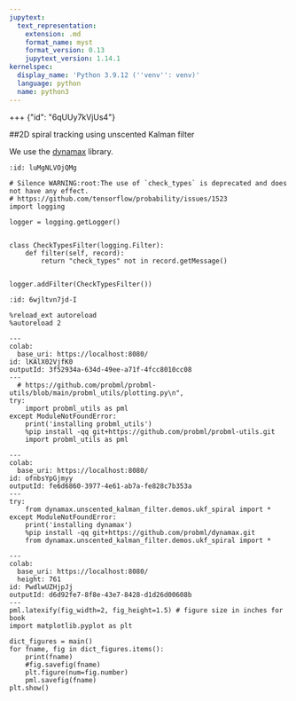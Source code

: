 ```yaml
---
jupytext:
  text_representation:
    extension: .md
    format_name: myst
    format_version: 0.13
    jupytext_version: 1.14.1
kernelspec:
  display_name: 'Python 3.9.12 (''venv'': venv)'
  language: python
  name: python3
---
```


+++ {"id": "6qUUy7kVjUs4"}

##2D spiral tracking using unscented Kalman filter

We use the [dynamax](https://github.com/probml/dynamax/blob/main/dynamax/) library.

```{code-cell} ipython3
:id: luMgNLVOjQMg

# Silence WARNING:root:The use of `check_types` is deprecated and does not have any effect.
# https://github.com/tensorflow/probability/issues/1523
import logging

logger = logging.getLogger()


class CheckTypesFilter(logging.Filter):
    def filter(self, record):
        return "check_types" not in record.getMessage()


logger.addFilter(CheckTypesFilter())
```

```{code-cell} ipython3
:id: 6wjltvn7jd-I

%reload_ext autoreload
%autoreload 2
```

```{code-cell} ipython3
---
colab:
  base_uri: https://localhost:8080/
id: lKAlX02VjfK0
outputId: 3f52934a-634d-49ee-a71f-4fcc8010cc08
---
  # https://github.com/probml/probml-utils/blob/main/probml_utils/plotting.py\n",
try:
    import probml_utils as pml
except ModuleNotFoundError:
    print('installing probml_utils')
    %pip install -qq git+https://github.com/probml/probml-utils.git
    import probml_utils as pml
```

```{code-cell} ipython3
---
colab:
  base_uri: https://localhost:8080/
id: ofnbsYpGjmyy
outputId: fe6d6860-3977-4e61-ab7a-fe828c7b353a
---
try:
    from dynamax.unscented_kalman_filter.demos.ukf_spiral import *
except ModuleNotFoundError:
    print('installing dynamax')
    %pip install -qq git+https://github.com/probml/dynamax.git
    from dynamax.unscented_kalman_filter.demos.ukf_spiral import *
```

```{code-cell} ipython3
---
colab:
  base_uri: https://localhost:8080/
  height: 761
id: PwdlwUZHjpJj
outputId: d6d92fe7-8f8e-43e7-8428-d1d26d00608b
---
pml.latexify(fig_width=2, fig_height=1.5) # figure size in inches for book
import matplotlib.pyplot as plt

dict_figures = main()
for fname, fig in dict_figures.items():
    print(fname)
    #fig.savefig(fname)
    plt.figure(num=fig.number)
    pml.savefig(fname)
plt.show()
```
